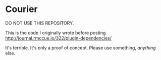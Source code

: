# Courier
DO NOT USE THIS REPOSITORY.

This is the code I originally wrote before posting http://journal.rmccue.io/322/plugin-dependencies/

It's terrible. It's only a proof of concept. Please use something, _anything_ else.
